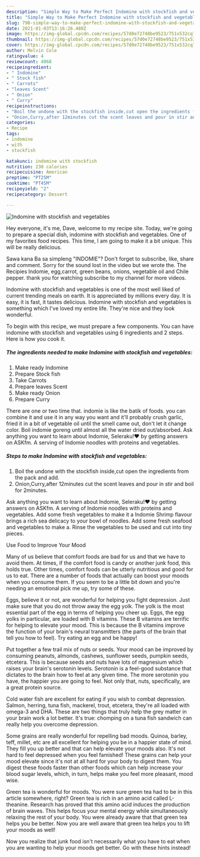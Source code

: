 ```yaml
---
description: "Simple Way to Make Perfect Indomine with stockfish and vegetables"
title: "Simple Way to Make Perfect Indomine with stockfish and vegetables"
slug: 798-simple-way-to-make-perfect-indomine-with-stockfish-and-vegetables
date: 2021-01-03T13:16:26.480Z
image: https://img-global.cpcdn.com/recipes/57d0e72748be9523/751x532cq70/indomine-with-stockfish-and-vegetables-recipe-main-photo.jpg
thumbnail: https://img-global.cpcdn.com/recipes/57d0e72748be9523/751x532cq70/indomine-with-stockfish-and-vegetables-recipe-main-photo.jpg
cover: https://img-global.cpcdn.com/recipes/57d0e72748be9523/751x532cq70/indomine-with-stockfish-and-vegetables-recipe-main-photo.jpg
author: Melvin Cole
ratingvalue: 4
reviewcount: 4068
recipeingredient:
- " Indomine"
- " Stock fish"
- " Carrots"
- "leaves Scent"
- " Onion"
- " Curry"
recipeinstructions:
- "Boil the undone with the stockfish inside,cut open the ingredients from the pack and add."
- "Onion,Curry,after 12minutes cut the scent leaves and pour in stir and boil for 2minutes."
categories:
- Recipe
tags:
- indomine
- with
- stockfish

katakunci: indomine with stockfish 
nutrition: 230 calories
recipecuisine: American
preptime: "PT25M"
cooktime: "PT45M"
recipeyield: "2"
recipecategory: Dessert

---
```



![Indomine with stockfish and vegetables](https://img-global.cpcdn.com/recipes/57d0e72748be9523/751x532cq70/indomine-with-stockfish-and-vegetables-recipe-main-photo.jpg)

Hey everyone, it's me, Dave, welcome to my recipe site. Today, we're going to prepare a special dish, indomine with stockfish and vegetables. One of my favorites food recipes. This time, I am going to make it a bit unique. This will be really delicious.

Sawa kana Ba sa simpleng &#34;INDOMIE&#34;? Don&#39;t forget to subscribe, like, share and comment. Sorry for the sound lost in the video but we wrote the. The Recipies lndomie, egg,carrot, green beans, onions, vegetable oil and Chile pepper. thank you for watching subscribe to my channel for more videos.

Indomine with stockfish and vegetables is one of the most well liked of current trending meals on earth. It is appreciated by millions every day. It is easy, it is fast, it tastes delicious. Indomine with stockfish and vegetables is something which I've loved my entire life. They're nice and they look wonderful.


To begin with this recipe, we must prepare a few components. You can have indomine with stockfish and vegetables using 6 ingredients and 2 steps. Here is how you cook it.

<!--inarticleads1-->

##### The ingredients needed to make Indomine with stockfish and vegetables:

1. Make ready  Indomine
1. Prepare  Stock fish
1. Take  Carrots
1. Prepare leaves Scent
1. Make ready  Onion
1. Prepare  Curry


There are one or two time that. indomie is like the batik of foods. you can combine it and use it in any way you want and it&#39;ll probably crush garlic, fried it in a bit of vegetable oil until the smell came out, don&#39;t let it change color. Boil indomie goreng until almost all the water dried out/absorbed. Ask anything you want to learn about Indomie, Seleraku!❤ by getting answers on ASKfm. A serving of Indomie noodles with proteins and vegetables. 

<!--inarticleads2-->

##### Steps to make Indomine with stockfish and vegetables:

1. Boil the undone with the stockfish inside,cut open the ingredients from the pack and add.
1. Onion,Curry,after 12minutes cut the scent leaves and pour in stir and boil for 2minutes.


Ask anything you want to learn about Indomie, Seleraku!❤ by getting answers on ASKfm. A serving of Indomie noodles with proteins and vegetables. Add some fresh vegetables to make it a Indomie Shrimp flavour brings a rich sea delicacy to your bowl of noodles. Add some fresh seafood and vegetables to make a. Rinse the vegetables to be used and cut into tiny pieces. 

Use Food to Improve Your Mood


Many of us believe that comfort foods are bad for us and that we have to avoid them. At times, if the comfort food is candy or another junk food, this holds true. Other times, comfort foods can be utterly nutritious and good for us to eat. There are a number of foods that actually can boost your moods when you consume them. If you seem to be a little bit down and you're needing an emotional pick me up, try some of these.

Eggs, believe it or not, are wonderful for helping you fight depression. Just make sure that you do not throw away the egg yolk. The yolk is the most essential part of the egg in terms of helping you cheer up. Eggs, the egg yolks in particular, are loaded with B vitamins. These B vitamins are terrific for helping to elevate your mood. This is because the B vitamins improve the function of your brain's neural transmitters (the parts of the brain that tell you how to feel). Try eating an egg and be happy!

Put together a few trail mix of nuts or seeds. Your mood can be improved by consuming peanuts, almonds, cashews, sunflower seeds, pumpkin seeds, etcetera. This is because seeds and nuts have lots of magnesium which raises your brain's serotonin levels. Serotonin is a feel-good substance that dictates to the brain how to feel at any given time. The more serotonin you have, the happier you are going to feel. Not only that, nuts, specifically, are a great protein source.

Cold water fish are excellent for eating if you wish to combat depression. Salmon, herring, tuna fish, mackerel, trout, etcetera, they're all loaded with omega-3 and DHA. These are two things that truly help the grey matter in your brain work a lot better. It's true: chomping on a tuna fish sandwich can really help you overcome depression. 

Some grains are really wonderful for repelling bad moods. Quinoa, barley, teff, millet, etc are all excellent for helping you be in a happier state of mind. They fill you up better and that can help elevate your moods also. It's not hard to feel depressed when you feel famished! These grains can help your mood elevate since it's not at all hard for your body to digest them. You digest these foods faster than other foods which can help increase your blood sugar levels, which, in turn, helps make you feel more pleasant, mood wise.

Green tea is wonderful for moods. You were sure green tea had to be in this article somewhere, right? Green tea is rich in an amino acid called L-theanine. Research has proved that this amino acid induces the production of brain waves. This helps focus your mental energy while simultaneously relaxing the rest of your body. You were already aware that that green tea helps you be better. Now you are well aware that green tea helps you to lift your moods as well!

Now you realize that junk food isn't necessarily what you have to eat when you are wanting to help your moods get better. Go  with  these hints  instead!

